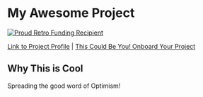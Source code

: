 # My Awesome Project

[![Proud Retro Funding Recipient](https://img.shields.io/badge/Proud%20Retro%20Funding%20Recipient-100%20OP-brightgreen)](https://yourprojectsite.com/retro-funding/recipient?address=0xRecipientAddress)

[Link to Project Profile](https://example.com/profile) | [This Could Be You! Onboard Your Project](https://example.com/onboard)

## Why This is Cool
Spreading the good word of Optimism!

